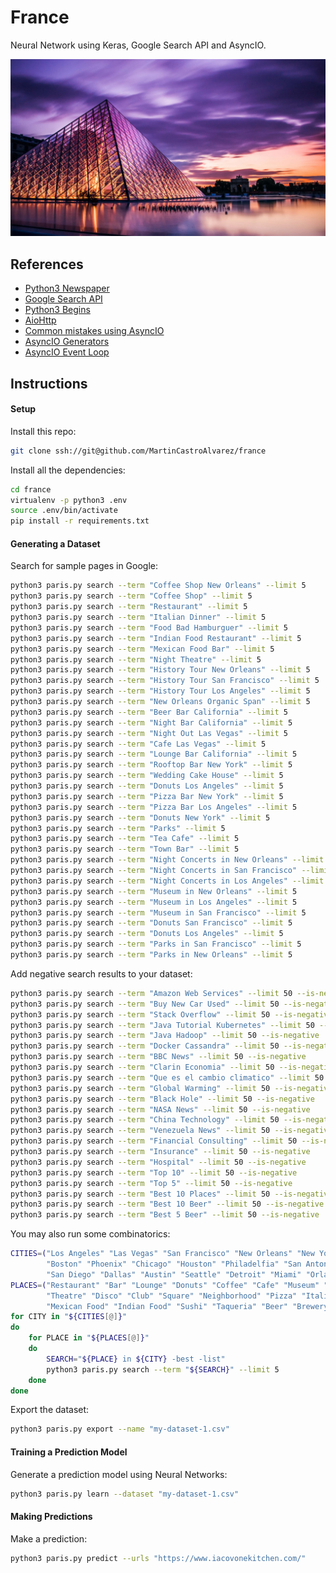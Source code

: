 # France
Neural Network using Keras, Google Search API and AsyncIO.

![image-alt](./france.jpg)

## References
- [Python3 Newspaper](https://pypi.org/project/newspaper3k/)
- [Google Search API](https://github.com/abenassi/Google-Search-API)
- [Python3 Begins](https://pypi.org/project/begins/)
- [AioHttp](https://aiohttp.readthedocs.io/en/stable/)
- [Common mistakes using AsyncIO](https://xinhuang.github.io/posts/2017-07-31-common-mistakes-using-python3-asyncio.html)
- [AsyncIO Generators](https://github.com/python-trio/async_generator)
- [AsyncIO Event Loop](https://docs.python.org/3/library/asyncio-eventloop.html)

## Instructions

#### Setup
Install this repo:
```bash
git clone ssh://git@github.com/MartinCastroAlvarez/france
```
Install all the dependencies:
```bash
cd france
virtualenv -p python3 .env
source .env/bin/activate
pip install -r requirements.txt
```

#### Generating a Dataset
Search for sample pages in Google:
```bash
python3 paris.py search --term "Coffee Shop New Orleans" --limit 5
python3 paris.py search --term "Coffee Shop" --limit 5
python3 paris.py search --term "Restaurant" --limit 5
python3 paris.py search --term "Italian Dinner" --limit 5
python3 paris.py search --term "Food Bad Hamburguer" --limit 5
python3 paris.py search --term "Indian Food Restaurant" --limit 5
python3 paris.py search --term "Mexican Food Bar" --limit 5
python3 paris.py search --term "Night Theatre" --limit 5
python3 paris.py search --term "History Tour New Orleans" --limit 5
python3 paris.py search --term "History Tour San Francisco" --limit 5
python3 paris.py search --term "History Tour Los Angeles" --limit 5
python3 paris.py search --term "New Orleans Organic Span" --limit 5
python3 paris.py search --term "Beer Bar California" --limit 5
python3 paris.py search --term "Night Bar California" --limit 5
python3 paris.py search --term "Night Out Las Vegas" --limit 5
python3 paris.py search --term "Cafe Las Vegas" --limit 5
python3 paris.py search --term "Lounge Bar California" --limit 5
python3 paris.py search --term "Rooftop Bar New York" --limit 5
python3 paris.py search --term "Wedding Cake House" --limit 5
python3 paris.py search --term "Donuts Los Angeles" --limit 5
python3 paris.py search --term "Pizza Bar New York" --limit 5
python3 paris.py search --term "Pizza Bar Los Angeles" --limit 5
python3 paris.py search --term "Donuts New York" --limit 5
python3 paris.py search --term "Parks" --limit 5
python3 paris.py search --term "Tea Cafe" --limit 5
python3 paris.py search --term "Town Bar" --limit 5
python3 paris.py search --term "Night Concerts in New Orleans" --limit 5
python3 paris.py search --term "Night Concerts in San Francisco" --limit 5
python3 paris.py search --term "Night Concerts in Los Angeles" --limit 5
python3 paris.py search --term "Museum in New Orleans" --limit 5
python3 paris.py search --term "Museum in Los Angeles" --limit 5
python3 paris.py search --term "Museum in San Francisco" --limit 5
python3 paris.py search --term "Donuts San Francisco" --limit 5
python3 paris.py search --term "Donuts Los Angeles" --limit 5
python3 paris.py search --term "Parks in San Francisco" --limit 5
python3 paris.py search --term "Parks in New Orleans" --limit 5
```
Add negative search results to your dataset:
```bash
python3 paris.py search --term "Amazon Web Services" --limit 50 --is-negative
python3 paris.py search --term "Buy New Car Used" --limit 50 --is-negative
python3 paris.py search --term "Stack Overflow" --limit 50 --is-negative
python3 paris.py search --term "Java Tutorial Kubernetes" --limit 50 --is-negative
python3 paris.py search --term "Java Hadoop" --limit 50 --is-negative
python3 paris.py search --term "Docker Cassandra" --limit 50 --is-negative
python3 paris.py search --term "BBC News" --limit 50 --is-negative
python3 paris.py search --term "Clarin Economia" --limit 50 --is-negative
python3 paris.py search --term "Que es el cambio climatico" --limit 50 --is-negative
python3 paris.py search --term "Global Warming" --limit 50 --is-negative
python3 paris.py search --term "Black Hole" --limit 50 --is-negative
python3 paris.py search --term "NASA News" --limit 50 --is-negative
python3 paris.py search --term "China Technology" --limit 50 --is-negative
python3 paris.py search --term "Venezuela News" --limit 50 --is-negative
python3 paris.py search --term "Financial Consulting" --limit 50 --is-negative
python3 paris.py search --term "Insurance" --limit 50 --is-negative
python3 paris.py search --term "Hospital" --limit 50 --is-negative
python3 paris.py search --term "Top 10" --limit 50 --is-negative
python3 paris.py search --term "Top 5" --limit 50 --is-negative
python3 paris.py search --term "Best 10 Places" --limit 50 --is-negative
python3 paris.py search --term "Best 10 Beer" --limit 50 --is-negative
python3 paris.py search --term "Best 5 Beer" --limit 50 --is-negative
```
You may also run some combinatorics:
```bash
CITIES=("Los Angeles" "Las Vegas" "San Francisco" "New Orleans" "New York"
        "Boston" "Phoenix" "Chicago" "Houston" "Philadelfia" "San Antonio"
        "San Diego" "Dallas" "Austin" "Seattle" "Detroit" "Miami" "Orlando")
PLACES=("Restaurant" "Bar" "Lounge" "Donuts" "Coffee" "Cafe" "Museum" "Park" "BBQ"
        "Theatre" "Disco" "Club" "Square" "Neighborhood" "Pizza" "Italian Food"
        "Mexican Food" "Indian Food" "Sushi" "Taqueria" "Beer" "Brewery")
for CITY in "${CITIES[@]}"
do
    for PLACE in "${PLACES[@]}"
    do
        SEARCH="${PLACE} in ${CITY} -best -list"
        python3 paris.py search --term "${SEARCH}" --limit 5
    done
done
```
Export the dataset:
```bash
python3 paris.py export --name "my-dataset-1.csv"
```

#### Training a Prediction Model
Generate a prediction model using Neural Networks:
```bash
python3 paris.py learn --dataset "my-dataset-1.csv"
```

#### Making Predictions
Make a prediction:
```bash
python3 paris.py predict --urls "https://www.iacovonekitchen.com/"
```
